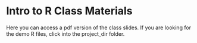 # Intro to R Class Materials

Here you can access a pdf version of the class slides. If you are looking for the demo R files, click into the project_dir folder.
